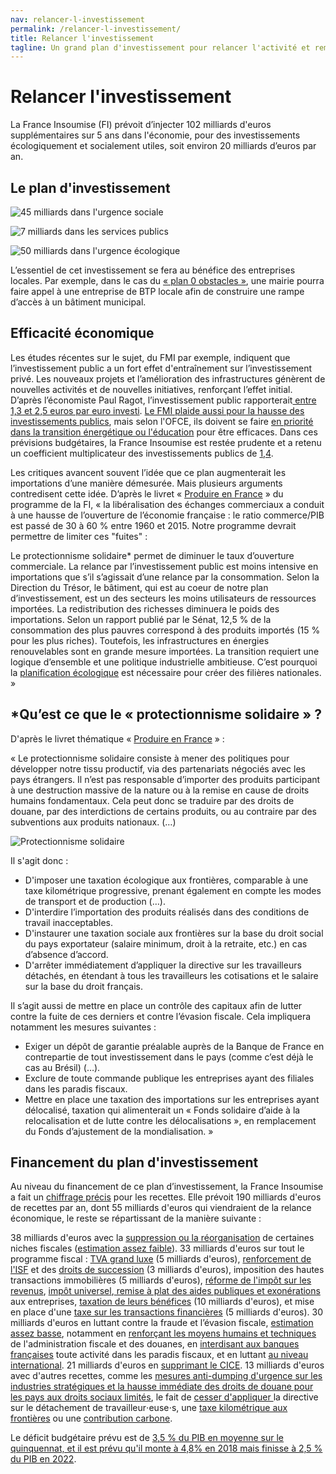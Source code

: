 ```yaml
---
nav: relancer-l-investissement
permalink: /relancer-l-investissement/
title: Relancer l'investissement
tagline: Un grand plan d'investissement pour relancer l'activité et remplir les carnets de commandes
---
```


# Relancer l'investissement

La France Insoumise (FI) prévoit d’injecter 102 milliards d'euros supplémentaires sur 5 ans dans l'économie, pour des investissements écologiquement et socialement utiles, soit environ 20 milliards d’euros par an.

## Le plan d'investissement

![45 milliards dans l'urgence sociale](https://scontent.xx.fbcdn.net/v/t31.0-8/16797622_10155096763938750_5883449515252404990_o.jpg?oh=0c920cf44039fa54d340d7c510aebc5c&oe=5992F55F)

![7 milliards dans les services publics](https://scontent.xx.fbcdn.net/v/t31.0-8/16836119_10155096763993750_6077388585475651093_o.jpg?oh=3348aec0b65c5963c90f4e5a09c833fe&oe=597B8664)

![50 milliards dans l'urgence écologique](https://scontent.xx.fbcdn.net/v/t31.0-8/16819424_10155096764008750_4137312362435373564_o.jpg?oh=baf12c1730921a96cc1eb2ff91943e36&oe=594E1C59)

L’essentiel de cet investissement se fera au bénéfice des entreprises locales. Par exemple, dans le cas du [« plan 0 obstacles »](https://laec.fr/s68m1), une mairie pourra faire appel à une entreprise de BTP locale afin de construire une rampe d’accès à un bâtiment municipal.

## Efficacité économique

Les études récentes sur le sujet, du FMI par exemple, indiquent que l’investissement public a un fort effet d'entraînement sur l’investissement privé. Les nouveaux projets et l’amélioration des infrastructures génèrent de nouvelles activités et de nouvelles initiatives, renforçant l’effet initial. D’après l’économiste Paul Ragot, l’investissement public rapporterait[ entre 1,3 et 2,5 euros par euro investi](http://www.lemonde.fr/idees/article/2016/11/04/l-investissement-public-est-la-cle-de-la-reprise-economique_5025661_3232.html). [Le FMI plaide aussi pour la hausse des investissements publics](https://www.lesechos.fr/02/12/2016/lesechos.fr/0211556543481_investissement-public---le-plaidoyer-de-l-ofce.htm), mais selon l'OFCE, ils doivent se faire [en priorité dans la transition énergétique ou l'éducation](https://www.lesechos.fr/02/12/2016/lesechos.fr/0211556543481_investissement-public---le-plaidoyer-de-l-ofce.htm) pour être efficaces. Dans ces prévisions budgétaires, la France Insoumise est restée prudente et a retenu un coefficient multiplicateur des investissements publics de [1,4](https://www.youtube.com/watch?v=T7b67QCjibc).

Les critiques avancent souvent l’idée que ce plan augmenterait les importations d’une manière démesurée. Mais plusieurs arguments contredisent cette idée. D’après le livret « [Produire en France](https://avenirencommun.fr/livret-produire-france/) » du programme de la FI, « la libéralisation des échanges commerciaux a conduit à une hausse de l’ouverture de l’économie française : le ratio commerce/PIB est passé de 30 à 60 % entre 1960 et 2015. Notre programme devrait permettre de limiter ces "fuites" :

Le protectionnisme solidaire* permet de diminuer le taux d’ouverture commerciale.
La relance par l’investissement public est moins intensive en importations que s’il s’agissait d’une relance par la consommation. Selon la Direction du Trésor, le bâtiment, qui est au coeur de notre plan d’investissement, est un des secteurs les moins utilisateurs de ressources importées.
La redistribution des richesses diminuera le poids des importations. Selon un rapport publié par le Sénat, 12,5 % de la consommation des plus pauvres correspond à des produits importés (15 % pour les plus riches).
Toutefois, les infrastructures en énergies renouvelables sont en grande mesure importées. La transition requiert une logique d’ensemble et une politique industrielle ambitieuse. C’est pourquoi la [planification écologique](https://avenirencommun.fr/livret-planification-ecologique-regle-verte/) est nécessaire pour créer des filières nationales. »

## *Qu’est ce que le « protectionnisme solidaire » ?

D'après le livret thématique « [Produire en France](https://avenirencommun.fr/livret-planification-ecologique-regle-verte/) » :

« Le protectionnisme solidaire consiste à mener des politiques pour développer notre tissu productif, via des partenariats négociés avec les pays étrangers. Il n’est pas responsable d’importer des produits participant à une destruction massive de la nature ou à la remise en cause de droits humains fondamentaux. Cela peut donc se traduire par des droits de douane, par des interdictions de certains produits, ou au contraire par des subventions aux produits nationaux. (…)

![Protectionnisme solidaire](https://scontent.xx.fbcdn.net/v/t31.0-8/16903390_10155096764253750_6221149005033385020_o.jpg?oh=1eb5fe7eb0f43c38f71f8d9100c6002f&oe=594FA0F4)

Il s'agit donc :

- D'imposer une taxation écologique aux frontières, comparable à une taxe kilométrique progressive, prenant également en compte les modes de transport et de production (…).
- D'interdire l’importation des produits réalisés dans des conditions de travail inacceptables.
- D'instaurer une taxation sociale aux frontières sur la base du droit social du pays exportateur (salaire minimum, droit à la retraite, etc.) en cas d’absence d’accord.
- D'arrêter immédiatement d’appliquer la directive sur les travailleurs détachés, en étendant à tous les travailleurs les cotisations et le salaire sur la base du droit français.

Il s’agit aussi de mettre en place un contrôle des capitaux afin de lutter contre la fuite de ces derniers et contre l’évasion fiscale. Cela impliquera notamment les mesures suivantes :

- Exiger un dépôt de garantie préalable auprès de la Banque de France en contrepartie de tout investissement dans le pays (comme c’est déjà le cas au Brésil) (…).
- Exclure de toute commande publique les entreprises ayant des filiales dans les paradis fiscaux.
- Mettre en place une taxation des importations sur les entreprises ayant délocalisé, taxation qui alimenterait un « Fonds solidaire d’aide à la relocalisation et de lutte contre les délocalisations », en remplacement du Fonds d’ajustement de la mondialisation. »

## Financement du plan d'investissement

Au niveau du financement de ce plan d’investissement, la France Insoumise a fait un [chiffrage précis](https://www.youtube.com/watch?v=T7b67QCjibc) pour les recettes. Elle prévoit 190 milliards d'euros de recettes par an, dont 55 milliards d'euros qui viendraient de la relance économique, le reste se répartissant de la manière suivante :

38 milliards d'euros avec la [suppression ou la réorganisation](https://laec.fr/s36m2) de certaines niches fiscales ([estimation assez faible](http://www.lefigaro.fr/conjoncture/2015/10/07/20002-20151007ARTFIG00017-la-fin-de-la-prime-pour-l-emploi-va-reduire-le-cout-des-niches-fiscales.php)).
33 milliards d'euros sur tout le programme fiscal : [TVA grand luxe](https://laec.fr/s36m6) (5 milliards d'euros),  [renforcement de l'ISF](https://laec.fr/s36m4) et des [droits de succession](https://laec.fr/s36m5) (3 milliards d'euros), imposition des hautes transactions immobilières (5 milliards d'euros), [réforme de l'impôt sur les revenus](https://laec.fr/s36m1), [impôt universel](https://laec.fr/s37m1),[ remise à plat des aides publiques et exonérations](https://laec.fr/s18m3) aux entreprises, [taxation de leurs bénéfices](https://laec.fr/s37m2) (10 milliards d'euros), et mise en place d'une [taxe sur les transactions financières](https://laec.fr/s19m3) (5 milliards d'euros).
30 milliards d'euros en luttant contre la fraude et l’évasion fiscale, [ estimation assez basse](https://www.challenges.fr/economie/l-evasion-fiscale-coute-a-la-france-entre-40-et-60-milliards-d-euros-par-an_26100), notamment en [renforçant les moyens humains et techniques](https://laec.fr/s37m5) de l'administration fiscale et des douanes, en [interdisant aux banques françaises](https://laec.fr/s37m3) toute activité dans les paradis fiscaux, et en luttant [au niveau international](https://laec.fr/s37m4).
21 milliards d'euros en [supprimant le CICE](https://laec.fr/s18m2).
13 milliards d'euros avec d'autres recettes, comme les [mesures anti-dumping d'urgence sur les industries stratégiques et la hausse immédiate des droits de douane pour les pays aux droits sociaux limités](https://laec.fr/s17m2), le fait de [cesser d'appliquer ](https://laec.fr/s49m2)la directive sur le détachement de travailleur⋅euse⋅s, une [taxe kilométrique aux frontières](https://laec.fr/s42m2) ou une [contribution carbone](https://laec.fr/s42m1).

Le déficit budgétaire prévu est de [3,5 % du PIB en moyenne sur le quinquennat, et il est prévu qu'il monte à 4,8% en 2018 mais finisse à 2,5 % du PIB en 2022](http://www.latribune.fr/economie/presidentielle-2017/melenchon-ou-la-relance-par-l-investissement-public-684971.html).
